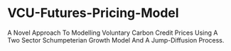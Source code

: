 # VCU-Futures-Pricing-Model
A Novel Approach To Modelling Voluntary Carbon Credit Prices Using A Two Sector Schumpeterian Growth Model And A Jump-Diffusion Process.
